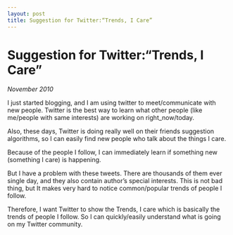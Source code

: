 ```yaml
---
layout: post 
title: Suggestion for Twitter:“Trends, I Care”
---
```


# Suggestion for Twitter:“Trends, I Care”

_November 2010_

I just started blogging, and I am using twitter to meet/communicate with new people. Twitter is the best way to learn what other people (like me/people with same interests) are working on right_now/today.

Also, these days, Twitter is doing really well on their friends suggestion algorithms, so I can easily find new people who talk about the things I care.

Because of the people I follow, I can immediately learn if something new (something I care) is happening. 

But I have a problem with these tweets. There are thousands of them ever single day, and they also contain author’s special interests. This is not bad thing, but It makes very hard to notice common/popular trends of people I follow.

Therefore, I want Twitter to show the Trends, I care which is basically the trends of people I follow. So I can quickly/easily understand what is going on my Twitter community. 
